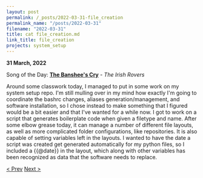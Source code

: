 ```yaml
---
layout: post
permalink: /_posts/2022-03-31-file_creation
permalink_name: "/posts/2022-03-31"
filename: "2022-03-31"
title: cat file_creation.md
link_title: file_creation
projects: system_setup
---
```

**31 March, 2022**

Song of the Day: [**The Banshee's Cry**](https://youtu.be/0zM3HJ8C44o) - *The Irish Rovers*

Around some classwork today, I managed to put in some work on my system setup repo. I'm still mulling over in my mind how exactly I'm going to coordinate the bashrc changes, aliases generation/management, and software installation, so I chose instead to make something that I figured would be a bit easier and that I've wanted for a while now. I got to work on a script that generates boilerplate code when given a filetype and name. After some elbow grease today, it can manage a number of different file layouts, as well as more complicated folder configurations, like repositories. It is also capable of setting variables left in the layouts. I wanted to have the date a script was created get generated automatically for my python files, so I included a {{@date}} in the layout, which along with other variables has been recognized as data that the software needs to replace.

[< Prev](/_posts/2022-03-30-__init__system_setup)    [Next >](/_posts/2022-04-02-system_progress)
